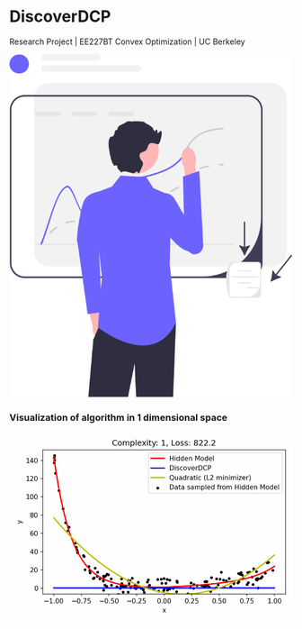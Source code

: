 # DiscoverDCP
Research Project | EE227BT Convex Optimization | UC Berkeley

![Example Usage](docs/assets/undraw_predictive-analytics_6vi1.svg)


### Visualization of algorithm in 1 dimensional space
![Example Usage](docs/assets/example1.gif)

